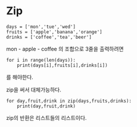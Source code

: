 # Zip

```
days = ['mon','tue','wed']
fruits = ['apple','banana','orange']
drinks = ['coffee','tea','beer']
```

mon - apple - coffee 의 조합으로 3줄을 출력하려면



```
for i in range(len(days)):
	print(days[i],fruits[i],drinks[i])
```

를 해야한다.



zip을 써서 대체가능하다.

```
for day,fruit,drink in zip(days,fruits,drinks):
	print(day,fruit,drink)
```



zip의 반환은 리스트들의 리스트이다.